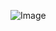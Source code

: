 ![Image](https://github.com/9VDIkjnADqK2/sea-of-thieves4Vjm0qcwGZ8X/assets/165824497/f6ccd6bd-27e7-4aba-a2b7-784d7f379bad)


